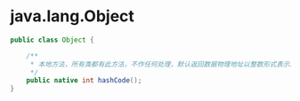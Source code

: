 # java.lang.Object

```java
public class Object {

    /**
     * 本地方法，所有类都有此方法，不作任何处理，默认返回数据物理地址以整数形式表示。 
     */
    public native int hashCode();
}
```